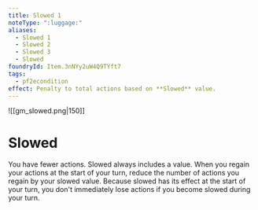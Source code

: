 ```yaml
---
title: Slowed 1
noteType: ":luggage:"
aliases:
  - Slowed 1
  - Slowed 2
  - Slowed 3
  - Slowed
foundryId: Item.3nNYy2uW4Q9TYft7
tags:
  - pf2econdition
effect: Penalty to total actions based on **Slowed** value.
---
```

![[gm_slowed.png|150]]
# Slowed

You have fewer actions. Slowed always includes a value. When you regain your actions at the start of your turn, reduce the number of actions you regain by your slowed value. Because slowed has its effect at the start of your turn, you don't immediately lose actions if you become slowed during your turn.
